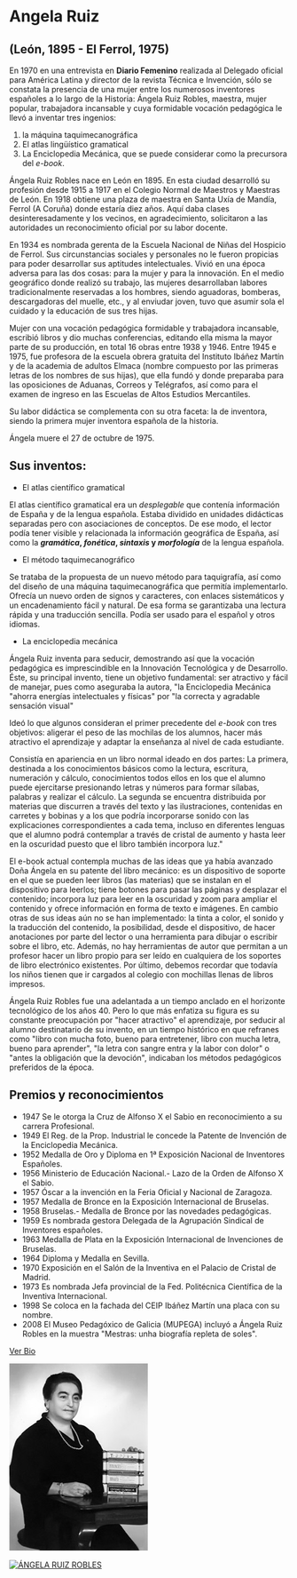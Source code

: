 # Angela Ruiz

## (León, 1895 - El Ferrol, 1975)

En 1970 en una entrevista en **Diario Femenino** realizada al Delegado oficial para América Latina y director de la revista Técnica e Invención, sólo se constata la presencia de una mujer entre los numerosos inventores españoles a lo largo de la Historia: Ángela Ruiz Robles, maestra, mujer popular, trabajadora incansable y cuya formidable vocación pedagógica le llevó a inventar tres ingenios: 

1. la máquina taquimecanográfica
2. El atlas lingüístico gramatical
3. La Enciclopedia Mecánica, que se puede considerar como la precursora del *e-book*.
	
Ángela Ruiz Robles nace en León en 1895. En esta ciudad desarrolló su profesión desde 1915 a 1917 en el Colegio Normal de Maestros y Maestras de León. En 1918 obtiene una plaza de maestra en Santa Uxía de Mandía, Ferrol (A Coruña) donde estaría diez años. Aquí daba clases desinteresadamente y los vecinos, en agradecimiento, solicitaron a las autoridades un reconocimiento oficial por su labor docente.

En 1934 es nombrada gerenta de la Escuela Nacional de Niñas del Hospicio de Ferrol. Sus circunstancias sociales y personales no le fueron propicias para poder desarrollar sus aptitudes intelectuales. Vivió en una época adversa para las dos cosas: para la mujer y para la innovación. En el medio geográfico donde realizó su trabajo, las mujeres desarrollaban labores tradicionalmente reservadas a los hombres, siendo aguadoras, bomberas, descargadoras del muelle, etc., y al enviudar joven, tuvo que asumir sola el cuidado y la educación de sus tres hijas.

Mujer con una vocación pedagógica formidable y trabajadora incansable, escribió libros y dio muchas conferencias, editando ella misma la mayor parte de su producción, en total 16 obras entre 1938 y 1946. Entre 1945 e 1975, fue profesora de la escuela obrera gratuita del Instituto Ibáñez Martín y de la academia de adultos Elmaca (nombre compuesto por las primeras letras de los nombres de sus hijas), que ella fundó y donde preparaba para las oposiciones de Aduanas, Correos y Telégrafos, así como para el examen de ingreso en las Escuelas de Altos Estudios Mercantiles.

Su labor didáctica se complementa con su otra faceta: la de inventora, siendo la primera mujer inventora española de la historia.

Ángela muere el 27 de octubre de 1975.

## Sus inventos:

- El atlas científico gramatical

El atlas científico gramatical era un *desplegable* que contenía información de España y de la lengua española. Estaba dividido en unidades didácticas separadas pero con asociaciones de conceptos. De ese modo, el lector podía tener visible y relacionada la información geográfica de España, así como la __*gramática*, *fonética*, *sintaxis* y *morfología*__ de la lengua española.

- El método taquimecanográfico

Se trataba de la propuesta de un nuevo método para taquigrafía, así como del diseño de una máquina taquimecanográfica que permitía implementarlo. Ofrecía un nuevo orden de signos y caracteres, con enlaces sistemáticos y un encadenamiento fácil y natural. De esa forma se garantizaba una lectura rápida y una traducción sencilla. Podía ser usado para el español y otros idiomas.

- La enciclopedia mecánica

Ángela Ruiz inventa para seducir, demostrando así que la vocación pedagógica es imprescindible en la Innovación Tecnológica y de Desarrollo. Éste, su principal invento, tiene un objetivo fundamental: ser atractivo y fácil de manejar, pues como aseguraba la autora, "la Enciclopedia Mecánica "ahorra energías intelectuales y físicas" por "la correcta y agradable sensación visual"

Ideó lo que algunos consideran el primer precedente del *e-book* con tres objetivos:  aligerar el peso de las mochilas de los alumnos, hacer más atractivo el aprendizaje y adaptar la enseñanza al nivel de cada estudiante.

Consistía en apariencia en un libro normal ideado en dos partes: La primera, destinada a los conocimientos básicos como la lectura, escritura, numeración y cálculo, conocimientos todos ellos en los que el alumno puede ejercitarse presionando letras y números para formar sílabas, palabras y realizar el cálculo. La segunda se encuentra distribuida por materias que discurren a través del texto y las ilustraciones, contenidas en carretes y bobinas y a los que podría incorporarse sonido con las explicaciones correspondientes a cada tema, incluso en diferentes lenguas que el alumno podrá contemplar a través de cristal de aumento y hasta leer en la oscuridad puesto que el libro también incorpora luz."

El e-book actual contempla muchas de las ideas que ya había avanzado Doña Ángela en su patente del libro mecánico: es un dispositivo de soporte en el que se pueden leer libros (las materias) que se instalan en el dispositivo para leerlos; tiene botones para pasar las páginas y desplazar el contenido; incorpora luz para leer en la oscuridad y zoom para ampliar el contenido y ofrece información en forma de texto e imágenes. En cambio otras de sus ideas aún no se han implementado: la tinta a color, el sonido y la traducción del contenido, la posibilidad, desde el dispositivo, de hacer anotaciones por parte del lector o una herramienta para dibujar o escribir sobre el libro, etc. Además, no hay herramientas de autor que permitan a un profesor hacer un libro propio para ser leído en cualquiera de los soportes de libro electrónico existentes. Por último, debemos recordar que todavía los niños tienen que ir cargados al colegio con mochillas llenas de libros impresos.

Ángela Ruiz Robles fue una adelantada a un tiempo anclado en el horizonte tecnológico de los años 40. Pero lo que más enfatiza su figura es su constante preocupación por "hacer atractivo" el aprendizaje, por seducir al alumno destinatario de su invento, en un tiempo histórico en que refranes como "libro con mucha foto, bueno para entretener, libro con mucha letra, bueno para aprender", "la letra con sangre entra y la labor con dolor" o "antes la obligación que la devoción", indicaban los métodos pedagógicos preferidos de la época.

## Premios y reconocimientos

 - 1947 Se le otorga la Cruz de Alfonso X el Sabio en reconocimiento a su carrera Profesional.
 - 1949 El Reg. de la Prop. Industrial le concede la Patente de Invención de la Enciclopedia Mecánica.
 - 1952 Medalla de Oro y Diploma en 1ª Exposición Nacional de Inventores Españoles.
 - 1956 Ministerio de Educación Nacional.- Lazo de la Orden de Alfonso X el Sabio.
 - 1957 Óscar a la invención en la Feria Oficial y Nacional de Zaragoza.
 - 1957 Medalla de Bronce en la Exposición Internacional de Bruselas.
 - 1958 Bruselas.- Medalla de Bronce por las novedades pedagógicas.
 -  1959 Es nombrada gestora Delegada de la Agrupación Sindical de Inventores españoles.
 - 1963 Medalla de Plata en la Exposición Internacional de Invenciones de Bruselas.
 - 1964 Diploma y Medalla en Sevilla.
 - 1970 Exposición en el Salón de la Inventiva en el Palacio de Cristal de Madrid.
 - 1973 Es nombrada Jefa provincial de la Fed. Politécnica Científica de la Inventiva Internacional.
 - 1998 Se coloca en la fachada del CEIP Ibáñez Martín una placa con su nombre.
 - 2008 El Museo Pedagóxico de Galicia (MUPEGA) incluyó a Ángela Ruiz Robles en la muestra "Mestras: unha biografía repleta de soles".

 [Ver Bio](https://www.madrimasd.org/cienciaysociedad/patrimonio/personajes/biografia.asp?id=40)

![alt text](https://github.com/jmsa101/superHeroinas/blob/main/angelaR.jpg "Angela Ruiz y su enciclopedia mecánica")

[![ÁNGELA RUIZ ROBLES](http://img.youtube.com/vi/Oc0JVbAEZx8/0.jpg)](http://www.youtube.com/watch?v=Oc0JVbAEZx8)
